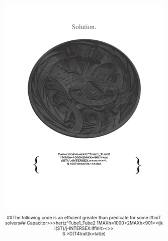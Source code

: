 <img src="./Ordinance.png"><center>##The following code is an efficient greater than predicate for some iffiniT solvers##
Capacitor>>>hertz^Tube1_Tube2
1MAXh≈1000>2MAXh<901>>ijk
i(ST)/j-INTERSEX:iffinit><>>\
S∙>D(T4trait)k=tat(e)</center></img>
